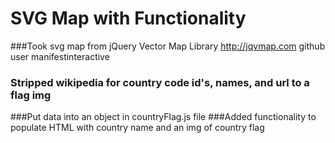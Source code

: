 # SVG Map with Functionality
###Took svg map from jQuery Vector Map Library http://jqvmap.com github user manifestinteractive
### Stripped wikipedia for country code id's, names, and url to a flag img
###Put data into an object in countryFlag.js file
###Added functionality to populate HTML with country name and an img of country flag
